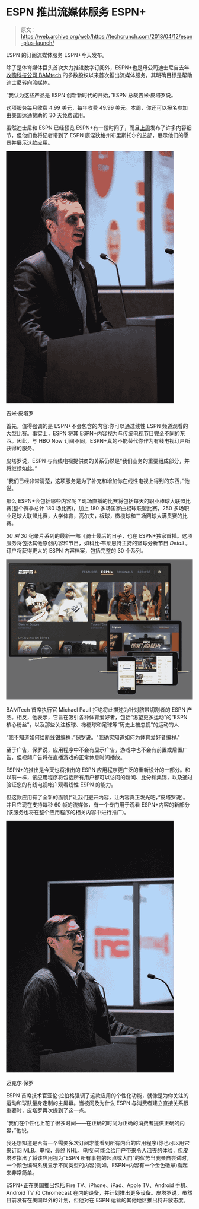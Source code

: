 # ESPN 推出流媒体服务 ESPN+

> 原文：<https://web.archive.org/web/https://techcrunch.com/2018/04/12/espn-plus-launch/>

ESPN 的订阅流媒体服务 ESPN+今天发布。

除了是体育媒体巨头首次大力推进数字订阅外，ESPN+也是母公司迪士尼自去年[收购科技公司 BAMtech](https://web.archive.org/web/20221025223109/https://techcrunch.com/2017/08/08/bamtech-valued-at-3-75-billion-following-disney-deal/) 的多数股权以来首次推出流媒体服务，其明确目标是帮助迪士尼转向流媒体。

“我认为这些产品是 ESPN 创新新时代的开始，”ESPN 总裁吉米·皮塔罗说。

这项服务每月收费 4.99 美元，每年收费 49.99 美元。本周，你还可以报名参加由美国运通赞助的 30 天免费试用。

虽然迪士尼和 ESPN 已经预览 ESPN+有一段时间了，而且[上周](https://web.archive.org/web/20221025223109/https://techcrunch.com/2018/04/02/espns-streaming-service-espn-to-launch-april-12/)发布了许多内容细节，但他们也将记者带到了 ESPN 康涅狄格州布里斯托尔的总部，展示他们的愿景并展示这款应用。

![Jimmy Pitaro](img/773605f8175d624d6b18c8386b2a9862.png)

吉米·皮塔罗

首先，值得强调的是 ESPN+不会包含的内容:你可以通过线性 ESPN 频道观看的大型比赛。事实上，ESPN 将其 ESPN+内容视为与传统电视节目完全不同的东西。因此，与 HBO Now 订阅不同，ESPN+真的不能替代你作为有线电视订户所获得的服务。

皮塔罗说，ESPN 与有线电视提供商的关系仍然是“我们业务的重要组成部分，并将继续如此。”

“我们已经非常清楚，这项服务是为了补充和增加你在线性电视上得到的东西，”他说。

那么 ESPN+会包括哪些内容呢？现场直播的比赛将包括每天的职业棒球大联盟比赛(整个赛季总计 180 场比赛)，加上 180 多场国家曲棍球联盟比赛，250 多场职业足球大联盟比赛，大学体育，高尔夫，板球，橄榄球和三场网球大满贯赛的比赛。

*30 对 30* 纪录片系列的最新一部《骑士最后的日子，也在 ESPN+独家首播。这项服务将包括其他原创内容和节目，如科比·布莱恩特主持的篮球分析节目 *Detail* 。订户将获得更大的 ESPN 内容档案，包括完整的 30 个系列。

![ESPN+](img/68394212fff2c7f8c5eabb5434ce06c0.png)

BAMTech 首席执行官 Michael Paull 拒绝将此描述为针对脐带切割者的 ESPN 产品。相反，他表示，它旨在吸引各种体育爱好者，包括“渴望更多运动”的“ESPN 核心粉丝”，以及那些关注板球、橄榄球和足球等“历史上被忽视”的运动的人

“我不知道如何给断线钳编程，”保罗说。"我确实知道如何为体育爱好者编程."

至于广告，保罗说，应用程序中不会有显示广告，游戏中也不会有前置或后置广告，但视频广告将在直播游戏的正常休息时间播放。

ESPN+的推出是今天也将推出的 ESPN 应用程序更广泛的重新设计的一部分。和以前一样，该应用程序将包括所有用户都可以访问的新闻、比分和集锦，以及通过验证您的有线电视帐户观看线性 ESPN 的能力。

但这款应用有了全新的面貌(“让我们避开内容，让内容真正发光吧，”皮塔罗说)。并且它现在支持每秒 60 帧的流媒体，有一个专门用于观看 ESPN+内容的新部分(该服务也将在整个应用程序的相关内容中进行推广)。

![Michael Paull](img/990946eb624f94d5cc37a2e6408c67b4.png)

迈克尔·保罗

ESPN 首席技术官亚伦·拉伯格强调了这款应用的个性化功能，就像是为你关注的运动和球队量身定制的主屏幕。当被问及为什么 ESPN 与消费者建立直接关系很重要时，皮塔罗再次提到了这一点。

“我们在个性化上花了很多时间——在正确的时间为正确的消费者提供正确的内容，”他说。

我还想知道是否有一个需要多次订阅才能看到所有内容的应用程序(你也可以用它来订阅 MLB。电视，最终 NHL。电视)可能会给用户带来令人沮丧的体验，但皮塔罗指出了将该应用视为“ESPN 所有事物的起点或大门”的优势当我亲自尝试时，一个颜色编码系统显示不同类型的内容(例如，ESPN+内容有一个金色徽章)看起来非常简单。

ESPN+正在美国推出包括 Fire TV、iPhone、iPad、Apple TV、Android 手机、Android TV 和 Chromecast 在内的设备，并计划推出更多设备。皮塔罗说，虽然目前没有在美国以外的计划，但他对在 ESPN 运营的其他地区推出持开放态度。